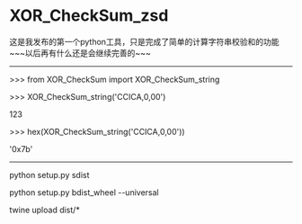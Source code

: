 # XOR_CheckSum_zsd

这是我发布的第一个python工具，只是完成了简单的计算字符串校验和的功能\~\~\~以后再有什么还是会继续完善的\~\~\~

---------
\>\>\> from XOR_CheckSum import XOR_CheckSum_string

\>\>\> XOR_CheckSum_string('CCICA,0,00')

123

\>\>\> hex(XOR_CheckSum_string('CCICA,0,00'))

'0x7b'

-----------

python setup.py sdist

python setup.py bdist_wheel --universal

twine upload dist/*
